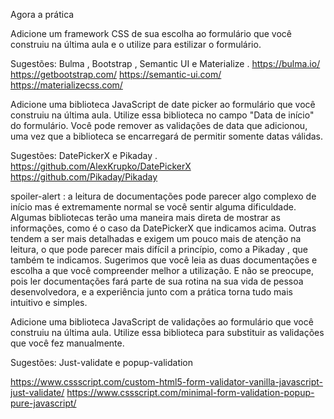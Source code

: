 Agora a prática

Adicione um framework CSS de sua escolha ao formulário que você construiu na última aula e o utilize para estilizar o formulário.

Sugestões: Bulma , Bootstrap , Semantic UI e Materialize .
https://bulma.io/
https://getbootstrap.com/
https://semantic-ui.com/
https://materializecss.com/

Adicione uma biblioteca JavaScript de date picker ao formulário que você construiu na última aula. Utilize essa biblioteca no campo "Data de início" do formulário. Você pode remover as validações de data que adicionou, uma vez que a biblioteca se encarregará de permitir somente datas válidas.

Sugestões: DatePickerX e Pikaday .
https://github.com/AlexKrupko/DatePickerX
https://github.com/Pikaday/Pikaday

spoiler-alert : a leitura de documentações pode parecer algo complexo de início mas é extremamente normal se você sentir alguma dificuldade. Algumas bibliotecas terão uma maneira mais direta de mostrar as informações, como é o caso da DatePickerX que indicamos acima. Outras tendem a ser mais detalhadas e exigem um pouco mais de atenção na leitura, o que pode parecer mais difícil a princípio, como a Pikaday , que também te indicamos. Sugerimos que você leia as duas documentações e escolha a que você compreender melhor a utilização. E não se preocupe, pois ler documentações fará parte de sua rotina na sua vida de pessoa desenvolvedora, e a experiência junto com a prática torna tudo mais intuitivo e simples.

Adicione uma biblioteca JavaScript de validações ao formulário que você construiu na última aula. Utilize essa biblioteca para substituir as validações que você fez manualmente.

Sugestões: Just-validate e popup-validation

https://www.cssscript.com/custom-html5-form-validator-vanilla-javascript-just-validate/
https://www.cssscript.com/minimal-form-validation-popup-pure-javascript/